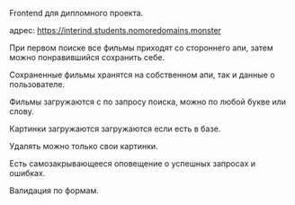 Frontend для дипломного проекта.

адрес: https://interind.students.nomoredomains.monster

При первом поиске все фильмы приходят со стороннего апи, затем можно понравившийся сохранить себе.

Сохраненные фильмы хранятся на собственном апи, так и данные о пользователе.

Фильмы загружаются с по запросу поиска, можно по любой букве или слову.

Картинки загружаются загружаются если есть в базе.

Удалять можно только свои картинки.

Есть самозакрывающееся оповещение о успешных запросах и ошибках.

Валидация по формам.
